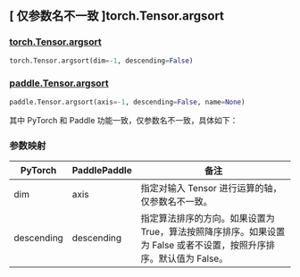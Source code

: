 ## [ 仅参数名不一致 ]torch.Tensor.argsort

### [torch.Tensor.argsort](https://pytorch.org/docs/stable/generated/torch.Tensor.argsort.html)

```python
torch.Tensor.argsort(dim=-1, descending=False)
```

### [paddle.Tensor.argsort](https://www.paddlepaddle.org.cn/documentation/docs/zh/develop/api/paddle/Tensor_cn.html#argsort-axis-1-descending-false-name-none)

```python
paddle.Tensor.argsort(axis=-1, descending=False, name=None)
```

其中 PyTorch 和 Paddle 功能一致，仅参数名不一致，具体如下：

### 参数映射

| PyTorch    | PaddlePaddle | 备注 |
| ---------- | ------------ | -- |
| dim        | axis         | 指定对输入 Tensor 进行运算的轴，仅参数名不一致。   |
| descending | descending   | 指定算法排序的方向。如果设置为 True，算法按照降序排序。如果设置为 False 或者不设置，按照升序排序。默认值为 False。   |

